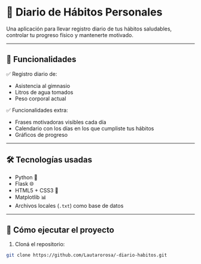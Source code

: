 # 🧠 Diario de Hábitos Personales

Una aplicación para llevar registro diario de tus hábitos saludables, controlar tu progreso físico y mantenerte motivado.

---

## 📌 Funcionalidades

✅ Registro diario de:
- Asistencia al gimnasio
- Litros de agua tomados
- Peso corporal actual

✅ Funcionalidades extra:
- Frases motivadoras visibles cada día
- Calendario con los días en los que cumpliste tus hábitos
- Gráficos de progreso

---

## 🛠️ Tecnologías usadas

- Python 🐍
- Flask 🌐
- HTML5 + CSS3 🎨
- Matplotlib 📊
- Archivos locales (`.txt`) como base de datos

---

## 🚀 Cómo ejecutar el proyecto

1. Cloná el repositorio:

```bash
git clone https://github.com/Lautarorosa/-diario-habitos.git
